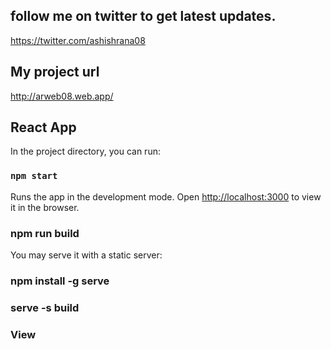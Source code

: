 ## follow me on twitter to get latest updates.
https://twitter.com/ashishrana08


## My project url

http://arweb08.web.app/

## React App

In the project directory, you can run:

### `npm start`

Runs the app in the development mode.
Open [http://localhost:3000](http://localhost:3000) to view it in the browser.

### npm run build

You may serve it with a static server:
### npm install -g serve
 
### serve -s build

### View
![]()
